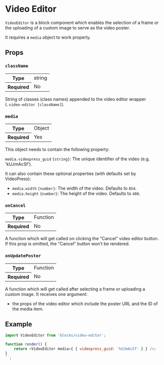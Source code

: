 # Video Editor

`VideoEditor` is a block component which enables the selection of a frame or the uploading of a custom image
to serve as the video poster.

It requires a `media` object to work properly.

## Props

### `className`

<table>
	<tr><th>Type</th><td>string</td></tr>
	<tr><th>Required</th><td>No</td></tr>
</table>

String of classes (class names) appended to the video editor wrapper (`.video-editor [className]`).

### `media`

<table>
	<tr><th>Type</th><td>Object</td></tr>
	<tr><th>Required</th><td>Yes</td></tr>
</table>

This object needs to contain the following property:

`media.videopress_guid` `{string}`: The unique identifier of the video (e.g. 'kUJmAcSf').

It can also contain these optional properties (with defaults set by VideoPress):

- `media.width` `{number}`: The width of the video. Defaults to `854`.
- `media.height` `{number}`: The height of the video. Defaults to `480`.

### `onCancel`

<table>
	<tr><th>Type</th><td>Function</td></tr>
	<tr><th>Required</th><td>No</td></tr>
</table>

A function which will get called on clicking the "Cancel" video editor button. If this prop is omitted, the "Cancel"
button won't be rendered.

### `onUpdatePoster`

<table>
	<tr><th>Type</th><td>Function</td></tr>
	<tr><th>Required</th><td>No</td></tr>
</table>

A function which will get called after selecting a frame or uploading a custom image.
It receives one argument:

- the props of the video editor which include the poster URL and the ID of the media item.

## Example

```js
import VideoEditor from 'blocks/video-editor';

function render() {
	return <VideoEditor media={ { videopress_guid: 'kUJmAcSf' } } />;
}
``;
```
